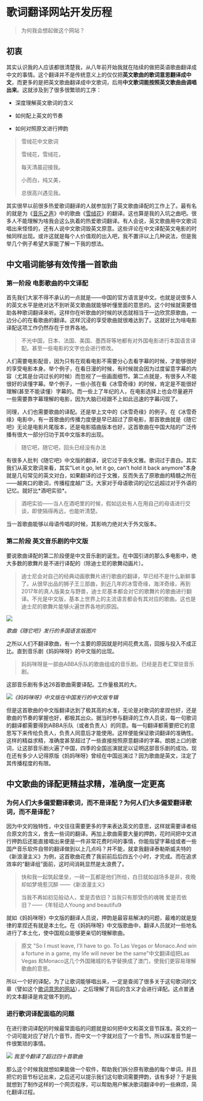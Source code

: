 # 歌词翻译网站开发历程

> 为何我会想起做这个网站？

## 初衷

其实认识我的人应该都很清楚我，从八年前开始我就在陆续的做把英语歌曲翻译成中文的事情。这个翻译并不是传统意义上的仅仅把**英文歌曲的歌词意思翻译成中文**，而更多的是把英文歌曲翻译成中文歌词，后用**中文歌词能按照英文歌曲曲调唱出来**。这就涉及到了很多很繁琐的工序：

* 深度理解英文歌词的含义

* 如何配上英文的节奏

* 如何对照原文进行押韵

> 雪绒花中文歌词
>
> 雪绒花，雪绒花，
>
> 每天清晨迎接我。
>
> 小而白，纯又美，
>
> 总很高兴遇见我。

其实很早以前很多热爱歌词翻译的人就参加到了英文歌曲译配的工作上了。最有名的就是为《[音乐之声](https://en.wikipedia.org/wiki/The_Sound_of_Music)》中的歌曲《[雪绒花](https://en.wikipedia.org/wiki/Edelweiss_%28song%29)》的翻译。这也算是我的入坑之曲吧。很多人不能理解为啥我会这么执着的热爱歌词翻译。有人会说，英文歌曲用中文歌词唱出来怪怪的，还有人说中文歌词毁英文原意。这些评论在中文译配英文电影的时候同样出现。或许这就是每个人价值观的出入吧，我不置评以上几种说法，但是我举几个例子希望大家能了解一下我的想法。

## 中文唱词能够有效传播一首歌曲

### 第一阶段 电影歌曲的中文译配

首先我们大家不得不承认的一点就是——中国的官方语言是中文。也就是说很多人的英文水平是绝对达不到听英文歌曲就能够听懂里面的意思的。这个时候就需要借助各种歌词翻译来听。这样你在听歌曲的时候的状态就相当于一边欣赏原歌曲，一边分心的在看歌曲的翻译。这样沉浸的享受歌曲就很难达到了。这就好比为啥电影译配这项工作仍然存在于世界各地。

> 不光中国，日本、法国、美国、墨西哥等地都有对外国电影进行本国语言译配。甚至一些电影的文字也会进行修改。

人们需要电影配音，因为只有在观看电影不需要分心去看字幕的时候，才能够很好的享受电影本身。举个例子，在看日漫的时候，有时候就会因为过度留意字幕的内容（尤其是台词过长的时候）而忽视了一些画面细节。第二点就是，有很多人不能很好的读懂字幕。举个例子，一些小孩在看《冰雪奇缘》的时候，肯定是不能很好理解\(甚至不能读懂）字幕的。而一些上了年纪的人，在电影选择上也会尽量避开一些需要靠字幕理解的电影，因为大脑已经跟不上如此迅速的字幕闪现了。

同理，人们也需要歌曲的译配。还是举上文中的《冰雪奇缘》的例子。在《冰雪奇缘》电影中，有一首歌曲的传播力度便是早已超过了原电影，那首歌曲就是《随它吧》无论是电影片尾版本，还是电影插曲版本也好，这首歌曲在中国大陆的广泛传播有很大一部分归功于其中文版本的出现。

> 随它吧，随它吧，回头已经没有办法

有很多人批判《随它吧》中文版的翻译，说它过于丧失文雅。歌词过于直白。其实我们从英文歌词来看，其实"Let it go, let it go, can't hold it back anymore"本身就是几句常见的英文对白，如果翻译的过于文雅，反而失去了原歌曲的精髓之所在——越爽口的歌词，传播程度越广泛。大家对于母语歌词的记忆远超过对于外语的记忆。就好比\*酒吧实验\*。

> 酒吧实验——当人在酒吧里的时候，假如远处有人在用自己的母语进行交谈，即使隔得再远，也能听清楚。

当一首歌曲能够以母语传唱的时候，其影响力绝对大于外文版本。

### 第二阶段 英文音乐剧的中文版

要说歌曲译配的第二阶段便是中文音乐剧的诞生。在中国引进的那么多电影中，绝大多数的歌舞片是不进行译配的（除迪士尼的歌舞动画片）。

> 迪士尼会对自己的经典动画歌舞片进行歌曲的翻译，早已经不是什么新鲜事了。从很早出品的狮子王三部曲，到近几年的冰雪奇缘，海洋奇缘，再到2017年的真人版美女与野兽，迪士尼基本都会对它的歌舞片的歌曲进行翻译。不光是中文版，基本上世界上的主流语言都会有其对应的歌曲。这也是迪士尼的歌舞片能够火遍世界各地的原因。

![](/51Nd1X293+L._SS500.jpg)

_歌曲《随它吧》发行的多国语言版图片_

之所以人们不翻译歌曲，有一个主要的原因就是时间花费太高，回报与投入不成正比。直到音乐剧《妈妈咪呀》的中文版的出现。

> 妈妈咪呀是一部由ABBA乐队的歌曲组成的音乐剧。已经是百老汇常驻音乐剧。

这部音乐剧有多达26首歌曲需要译配。工作量极其的大。

![](/assets/Screenshot_20180811-140439.png)_《妈妈咪呀》中文版在中国发行的中文版专辑_

但是这首歌曲的中文版翻译达到了极其高的水准，无论是对歌词的拿捏也好，还是歌曲的节奏的掌握也好，都极其出众。据当时参与翻译的工作人员说，每一句歌词的翻译都需要得到ABBA乐队（或者负责人）的同意。每一句翻译都需要把它的意思写下来传给负责人，负责人同意后才能使用。这样便能保证歌词翻译的准确性。这样的精益求精，准确度甚至超过了一些直接按照原意翻译的字幕。朗朗上口的歌词，让这部音乐剧火遍了中国，四季的全国巡演就足以证明这部音乐剧的成功。现在还有多少人记得原版《妈妈咪呀》曾经在中国巡演过？因为歌曲是英文，注定了其传播程度的有限。

## 中文歌曲的译配更精益求精，准确度一定更高

### 为何人们大多偏爱翻译歌词，而不是译配？为何人们大多偏爱翻译歌词，而不是译配？

因为中文的独特性，中文往往需要更多的字来表达英文的意思，这样就需要译者结合原文的含义，舍去一些词的翻译。再加上歌曲需要大量的押韵，花时间把中文进行押韵后还能直接唱出来便是一件非常花费时间的事情，你能指望字幕组或者一些国产音乐软件自带的翻译做到以上几点吗？并不能，就拿我翻译泰勒斯威夫特的《新浪漫主义》为例，这首歌曲花费了我前前后后四五个小时，才完成。而在追求效率的“翻译组”面前，这时间消耗显然是太浪费了。

> 快和我一起筑起堡垒，一砖一瓦都是他们所给，白日就如战场多是非，夜晚却如梦境惹沉醉 ——《新浪漫主义》
>
> 当我不再如初见般动人，爱是否依旧？当我只有那受伤的魂魄 爱是否依旧？——《年轻动人Young and beautiful》

就如《妈妈咪呀》中文版的翻译人员说，押韵是最容易解决的问题，最难的就是旋律的拿捏还有就是本土化。在《妈妈咪呀》中文版歌曲中，翻译人员就对一些地名进行了本土化，使中国观众能够更亲切的理解歌曲。

> 原文 "So I must leave, I'll have to go. To Las Vegas or Monaco.And win a fortune in a game, my life will never be the same"中文翻译组把Las Vegas 和Monaco这几个外国赌城的名字替换成了澳门，使我们更容易理解歌曲的意思。

所以一个好的译配，为了让歌词能够唱出来，一定是查阅了很多关于这句歌词的文章（譬如这个[歌词意思的网站](https://songmeanings.com/)），之后理解了背后的含义才会进行译配。这点普通的文本翻译是肯定做不到的。

### 进行歌词译配面临的问题

在进行歌词译配的时候最常面临的问题就是如何把中文和英文音节踩准。英文的一个词可能对应了好几个音节，而中文一个字就对应了一个音节。所以踩准音节是一件很繁琐的事情。

![](/assets/IMG_3445.PNG=40%) _我至今翻译了超过四十首歌曲_

那么这个时候我就想如果能做一个软件，帮助我们拆分原有歌曲的每个单词，并且把它的音节标记出来，之后还可以提示我们这句歌词需要押韵，该有多好？于是我就想到了制作这样的一个网页程序，可以帮助用户解决歌词翻译中的一些麻烦，简化翻译过程。

